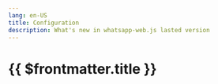```yaml
---
lang: en-US
title: Configuration
description: What's new in whatsapp-web.js lasted version
---
```


# {{ $frontmatter.title }}